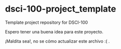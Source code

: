 # dsci-100-project_template
Template project repository for DSCI-100

Espero tener una buena idea para este proyecto.


¡Maldita sea!, no se cómo actualizar este archivo :( .